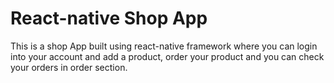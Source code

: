 # React-native Shop App

This is a shop App built using react-native framework where you can login into your account and add a product, order your product and you can check your orders in order section.
